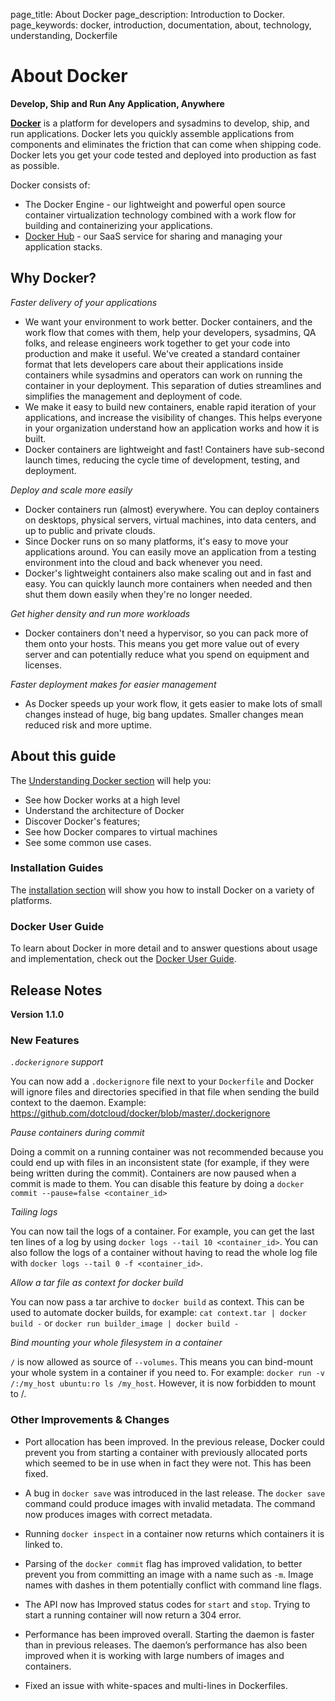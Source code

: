 page_title: About Docker
page_description: Introduction to Docker.
page_keywords: docker, introduction, documentation, about, technology, understanding, Dockerfile

# About Docker

**Develop, Ship and Run Any Application, Anywhere**

[**Docker**](https://www.docker.com) is a platform for developers and sysadmins
to develop, ship, and run applications.  Docker lets you quickly assemble
applications from components and eliminates the friction that can come when
shipping code. Docker lets you get your code tested and deployed into production
as fast as possible.

Docker consists of:

* The Docker Engine - our lightweight and powerful open source container
  virtualization technology combined with a work flow for building
  and containerizing your applications.
* [Docker Hub](https://hub.docker.com) - our SaaS service for
  sharing and managing your application stacks.

## Why Docker?

*Faster delivery of your applications*

* We want your environment to work better. Docker containers,
      and the work flow that comes with them, help your developers,
      sysadmins, QA folks, and release engineers work together to get your code
      into production and make it useful. We've created a standard
      container format that lets developers care about their applications
      inside containers while sysadmins and operators can work on running the
      container in your deployment. This separation of duties streamlines and
      simplifies the management and deployment of code.
* We make it easy to build new containers, enable rapid iteration of
      your applications, and increase the visibility of changes. This
      helps everyone in your organization understand how an application works
      and how it is built.
* Docker containers are lightweight and fast! Containers have
      sub-second launch times, reducing the cycle
      time of development, testing, and deployment.

*Deploy and scale more easily*

* Docker containers run (almost) everywhere. You can deploy
      containers on desktops, physical servers, virtual machines, into
      data centers, and up to public and private clouds.
* Since Docker runs on so many platforms, it's easy to move your
      applications around. You can easily move an application from a
      testing environment into the cloud and back whenever you need.
* Docker's lightweight containers also make scaling out and
      in fast and easy. You can quickly launch more containers when
      needed and then shut them down easily when they're no longer needed.

*Get higher density and run more workloads*

* Docker containers don't need a hypervisor, so you can pack more of
      them onto your hosts. This means you get more value out of every
      server and can potentially reduce what you spend on equipment and
      licenses.

*Faster deployment makes for easier management*

* As Docker speeds up your work flow, it gets easier to make lots
      of small changes instead of huge, big bang updates. Smaller
      changes mean reduced risk and more uptime.

## About this guide

The [Understanding Docker section](introduction/understanding-docker.md) will help you:

 - See how Docker works at a high level
 - Understand the architecture of Docker
 - Discover Docker's features;
 - See how Docker compares to virtual machines
 - See some common use cases.

### Installation Guides

The [installation section](/installation/#installation) will show you how to install
Docker on a variety of platforms.


### Docker User Guide

To learn about Docker in more detail and to answer questions about usage and implementation, check out the [Docker User Guide](/userguide/).

## Release Notes

<b>Version 1.1.0</b>

### New Features

*`.dockerignore` support*

You can now add a `.dockerignore` file next to your `Dockerfile` and Docker will ignore files and directories specified in that file when sending the build context to the daemon. 
Example: https://github.com/dotcloud/docker/blob/master/.dockerignore

*Pause containers during commit*

Doing a commit on a running container was not recommended because you could end up with files in an inconsistent state (for example, if they were being written during the commit). Containers are now paused when a commit is made to them.
You can disable this feature by doing a `docker commit --pause=false <container_id>`

*Tailing logs*

You can now tail the logs of a container. For example, you can get the last ten lines of a log by using `docker logs --tail 10 <container_id>`. You can also follow the logs of a container without having to read the whole log file with `docker logs --tail 0 -f <container_id>`.

*Allow a tar file as context for docker build*

You can now pass a tar archive to `docker build` as context. This can be used to automate docker builds, for example: `cat context.tar | docker build -` or `docker run builder_image | docker build -`

*Bind mounting your whole filesystem in a container*

`/` is now allowed as source of `--volumes`. This means you can bind-mount your whole system in a container if you need to. For example: `docker run -v /:/my_host ubuntu:ro ls /my_host`. However, it is now forbidden to mount to /.


### Other Improvements & Changes

* Port allocation has been improved. In the previous release, Docker could prevent you from starting a container with previously allocated ports which seemed to be in use when in fact they were not. This has been fixed.

* A bug in `docker save` was introduced in the last release. The `docker save` command could produce images with invalid metadata. The command now produces images with correct metadata.

* Running `docker inspect` in a container now returns which containers it is linked to.

* Parsing of the `docker commit` flag has improved validation, to better prevent you from committing an image with a name such as  `-m`. Image names with dashes in them potentially conflict with command line flags.

* The API now has Improved status codes for  `start` and `stop`. Trying to start a running container will now return a 304 error.

* Performance has been improved overall. Starting the daemon is faster than in previous releases. The daemon’s performance has also been improved when it is working with large numbers of images and containers.

* Fixed an issue with white-spaces and multi-lines in Dockerfiles. 


